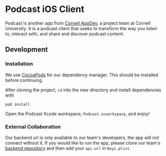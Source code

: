 # Podcast iOS Client 

Podcast is another app from [Cornell AppDev](http://cornellappdev.com), a project team at Cornell University. It is a podcast client that seeks to transform the way you listen to, interact with, and share and discover podcast content.

## Development
### Installation
We use [CocoaPods](http://cocoapods.org) for our dependency manager. This should be installed before continuing.

After cloning the project, `cd` into the new directory and install dependencies with
```
pod install
```
Open the Podcast Xcode workspace, `Podcast.xcworkspace`, and enjoy!

### External Collaboration 
Our backend url is only available to our team's developers, the app will not connect without it. If you would like to run the app, please clone our team's [backend repository](https://github.com/cuappdev/podcast-backend) and then add your `api-url` in `Keys.plist`.

